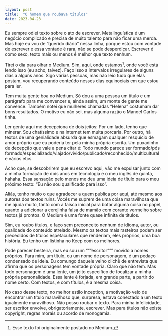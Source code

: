 ```yaml
---
layout: post
title:  "O homem que roubava títulos"
date: 2023-04-23
---
```


Eu sempre odiei texto sobre o ato de escrever. Metalinguística é um negócio complicado e precisa de muito talento para não ficar uma merda. Mas hoje eu vou de “querido diário” nessa linha, porque estou com vontade de escrever e essa vontade é rara, não se pode desperdiçar. Escrever é como sexo, texto mais ou menos é melhor que texto nenhum.

<!--more-->

Tirei o dia para olhar o Medium. Sim, aqui, onde estamos[^1], onde você está lendo isso (eu acho, talvez). Faço isso a intervalos irregulares de alguns dias a alguns anos. Sigo várias pessoas, mas não leio tudo que elas postam, vou recuperando conteúdo nesses dias equinociais em que estou para ler.

Tem muita gente boa no Medium. Só dou a uma pessoa um título e um parágrafo para me convencer e, ainda assim, um monte de gente me convence. Também notei que mulheres chamadas “Helena” costumam dar bons resultados. O motivo eu não sei, mas alguma razão o Manoel Carlos tinha.

Ler gente aqui me decepciona de dois jeitos: Por um lado, tenho que minerar. Sou chatíssimo e na internet tem muita porcaria. Por outro, há textos de uma genialidade absurda que esmagam qualquer resquício de amor próprio que eu poderia ter pela minha própria escrita. Um puxadinho de decepção que vale a pena citar é: Todo mundo parece ser formado/pós formado/especializado/viajado/vivido/publicado/reconhecido/multicultural e vários etcs.

Acho que, se descobrirem que eu escrevo aqui, vão me expulsar junto com a minha formação de dois anos em tecnologia e o meu inglês de quinta, hahaha. Essa sensação pelo menos me deu uma ideia de título para o meu próximo texto: “Eu não sou qualificado para isso”.

Aliás, tenho muito o que agradecer a quem publica por aqui, até mesmo aos autores dos textos ruins. Vocês me suprem de uma coisa maravilhosa que me ajuda muito, tanto com a faísca inicial para botar alguma coisa no papel, quanto a adicionar a cerejinha falsa de mamão com corante vermelho sobre textos já prontos. O Medium é uma fonte quase infinita de títulos.

Sim, eu roubo títulos, e faço sem preconceito nenhum de idioma, autor, ou qualidade do conteúdo atrelado. Mesmo os textos mais rasteiros podem ser precedidos de títulos espetaculares que renderiam, eles próprios, uma boa história. Eu tenho um listinha no Keep com os melhores.

Pode parecer besteira, mas eu sou um “““escritor””” movido a nomes próprios. Para mim, um título, ou um nome de personagem, é um pedaço condensado de ideia. Eu comungo daquele velho clichê de entrevista que afirma que os personagens tem vontade própria. Claro que não tem. Mas todo personagem é uma lente, um jeito específico de focalizar a minha própria personalidade. Essa lente é forjada, em grande parte, a partir do nome certo. Com textos, e com títulos, é a mesma coisa.

No caso desse texto, no melhor estilo inception, a motivação veio de encontrar um título maravilhoso que, surpresa, estava conectado a um texto igualmente maravilhoso. Não posso roubar o texto. Para minha infelicidade, ser escritor envolve, obrigatoriamente, escrever. Mas para títulos não existe copyright, regras morais ou acordo de monogamia.

[^1]: Esse texto foi originalmente postado no Medium.